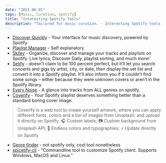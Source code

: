 ```yaml
---
date: "2021-06-01"
tags: [Music, Curation, spotify]
title: "Interesting Spotify Tools"
description: "Tailored for music curation. - Interesting Spotify tools I've found to help manage your library, & gain better insight on its structure."
---
```


- [Discover Quickly](https://discoverquickly.com/) - Your interface for music discovery, powered by Spotify.
- [Playlist Manager](http://playlist-manager.com/#/main) - Self explanatory 
- [Skiley](https://skiley.net/) - Organize, discover and manage your tracks and playlists on Spotify. Live lyrics, Discover Daily, playlist sorting, and much more!
- [Setify](https://setify.co/) - doesn’t claim to be 100 percent perfect, but it’ll let you search concerts and gigs by artist, city, or date, then display the set list and convert it into a Spotify playlist. It’ll also inform you if it couldn’t find some songs – either because they were unknown covers or aren’t in the Spotify library.
- [Every Noise](http://everynoise.com/engenremap.html) - A glance into tracks from ALL genres on spotify.
- [Coverify](https://coverify.now.sh/#) - Your Spotify playlist deserves something better than a standard boring cover image.

> Coverify is a web tool to create yourself artwork, where you can apply different fonts, colors and a ton of images from Unsplash; and upload it directly on Spotify.
> 🎧 Custom labels;
> 📷 Custom background from Unsplash API;
> 🎨 Endless colors and typographies;
> ⚡️ Update directly on Spotify

- [Genre finder](https://www.chosic.com/music-genre-finder/) - not spotify only, cool tool nonetheless
- [spicetify-cli](https://github.com/khanhas/spicetify-cli) - "Commandline tool to customize Spotify client. Supports Windows, MacOS and Linux."

